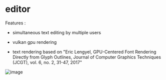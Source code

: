 # editor

Features :
* simultaneous text editing by multiple users
* vulkan gpu rendering

* text rendering based on "Eric Lengyel, GPU-Centered Font Rendering Directly from Glyph Outlines, Journal of Computer Graphics Techniques (JCGT), vol. 6, no. 2, 31-47, 2017"
  
![image](https://github.com/chae1/editor/assets/29856486/b82f3a33-1fa1-4c5d-ad58-74c307da10e3)
